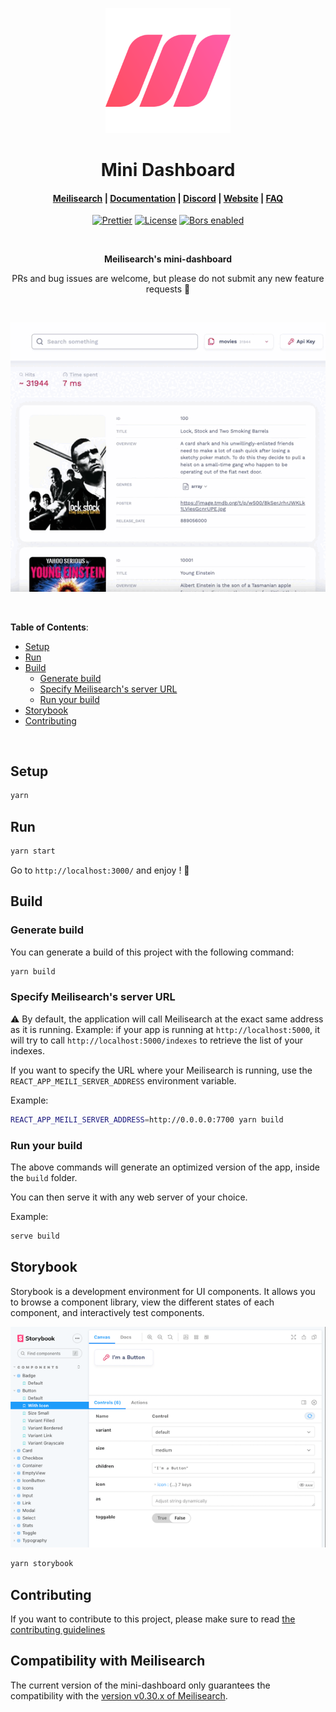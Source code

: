 <p align="center">
  <img src="https://raw.githubusercontent.com/meilisearch/integration-guides/main/assets/logos/logo.svg" alt="Meilisearch logo" width="200" height="200" />
</p>

<h1 align="center">Mini Dashboard</h1>

<h4 align="center">
  <a href="https://github.com/meilisearch/meilisearch">Meilisearch</a> |
  <a href="https://docs.meilisearch.com">Documentation</a> |
  <a href="https://discord.gg/meilisearch">Discord</a> |
  <a href="https://www.meilisearch.com">Website</a> |
  <a href="https://docs.meilisearch.com/faq">FAQ</a>
</h4>

<p align="center">
  <a href="https://github.com/prettier/prettier"><img src="https://img.shields.io/badge/styled_with-prettier-ff69b4.svg" alt="Prettier"></a>
  <a href="https://github.com/meilisearch/mini-dashboard/blob/main/LICENCE"><img src="https://img.shields.io/badge/license-MIT-informational" alt="License"></a>
  <a href="https://app.bors.tech/repositories/32634"><img src="https://bors.tech/images/badge_small.svg" alt="Bors enabled"></a>
</p>
<br/>

<p align="center" style="font-weight:bold;" >Meilisearch's mini-dashboard</p>
<p align="center">PRs and bug issues are welcome, but please do not submit any new feature requests 🙏</p>

<br/>
<p align="center">
  <img src="assets/trumen_quick_loop.gif" alt="Web interface gif" />
</p>
<br/>

**Table of Contents**:

- [Setup](#setup)
- [Run](#run)
- [Build](#build)
  - [Generate build](#generate-build)
  - [Specify Meilisearch's server URL](#specify-meilisearchs-server-url)
  - [Run your build](#run-your-build)
- [Storybook](#storybook)
- [Contributing](#contributing)

<br/>

## Setup

```bash
yarn
```

## Run

```bash
yarn start
```

Go to `http://localhost:3000/` and enjoy ! 🎉

## Build

### Generate build

You can generate a build of this project with the following command:

```bash
yarn build
```

### Specify Meilisearch's server URL

⚠️ By default, the application will call Meilisearch at the exact same address as it is running.
Example: if your app is running at `http://localhost:5000`, it will try to call `http://localhost:5000/indexes` to retrieve the list of your indexes.

If you want to specify the URL where your Meilisearch is running, use the `REACT_APP_MEILI_SERVER_ADDRESS` environment variable.

Example:

```bash
REACT_APP_MEILI_SERVER_ADDRESS=http://0.0.0.0:7700 yarn build
```

### Run your build

The above commands will generate an optimized version of the app, inside the `build` folder.

You can then serve it with any web server of your choice.

Example:

```bash
serve build
```

## Storybook

Storybook is a development environment for UI components. It allows you to browse a component library, view the different states of each component, and interactively test components.

![Storybook](assets/storybook.png)

```bash
yarn storybook
```

## Contributing

If you want to contribute to this project, please make sure to read [the contributing guidelines](./CONTRIBUTING.md)

## Compatibility with Meilisearch

The current version of the mini-dashboard only guarantees the compatibility with the [version v0.30.x of Meilisearch](https://github.com/meilisearch/meilisearch/releases).
